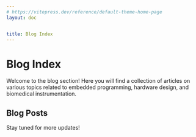 ```yaml
---
# https://vitepress.dev/reference/default-theme-home-page
layout: doc 


title: Blog Index
---
```


# Blog Index

Welcome to the blog section! Here you will find a collection of articles on various topics related to embedded programming, hardware design, and biomedical instrumentation.

## Blog Posts

<!-- - [Understanding STM32 Microcontrollers](./stm32-microcontrollers.md)
- [Designing a Polarimeter for Cancer Cell Analysis](./polarimeter-design.md)
- [Cost Analysis for Uroflowmeter Components](./uroflowmeter-cost-analysis.md)
- [Creating a Vue Component for Google Sheets](./vue-google-sheets.md)
- [BME10 App Development: Abstract Book and Live Session Display](./bme10-app-development.md) -->


Stay tuned for more updates!